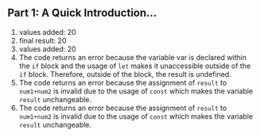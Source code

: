 ## Part 1: A Quick Introduction... ##
1. values added: 20
2. final result: 20
3. values added: 20
4. The code returns an error because the variable var is declared within the `if` block and the usage of `let` makes it unaccessible outside of the `if` block. Therefore, outside of the block, the result is undefined. 
5. The code returns an error because the assignment of `result` to `num1+num2` is invalid due to the usage of `const` which makes the variable `result` unchangeable. 
6. The code returns an error because the assignment of `result` to `num1+num2` is invalid due to the usage of `const` which makes the variable `result` unchangeable. 
